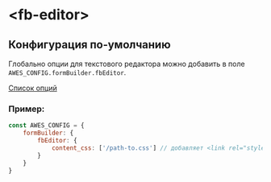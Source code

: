 # &lt;fb-editor&gt;

## Конфигурация по-умолчанию

Глобально опции для текстового редактора можно добавить в поле `AWES_CONFIG.formBuilder.fbEditor`.

[Список опций](https://www.tiny.cloud/docs/configure/)

### Пример:

```javascript
const AWES_CONFIG = {
    formBuilder: {
        fbEditor: {
            content_css: ['/path-to.css'] // добавляет <link rel="stylesheet" href="/path-to.css"/> в iframe редактора
        }
    }
}
```